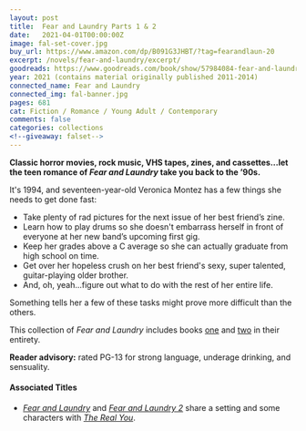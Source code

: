 ```yaml
---
layout: post
title:  Fear and Laundry Parts 1 & 2
date:   2021-04-01T00:00:00Z
image: fal-set-cover.jpg
buy_url: https://www.amazon.com/dp/B091G3JHBT/?tag=fearandlaun-20
excerpt: /novels/fear-and-laundry/excerpt/
goodreads: https://www.goodreads.com/book/show/57984084-fear-and-laundry-parts-1-2
year: 2021 (contains material originally published 2011-2014)
connected_name: Fear and Laundry
connected_img: fal-banner.jpg
pages: 681
cat: Fiction / Romance / Young Adult / Contemporary
comments: false
categories: collections
<!--giveaway: falset-->
---
```


**Classic horror movies, rock music, VHS tapes, zines, and cassettes...let the teen romance of *Fear and Laundry* take you back to the ’90s.**

It's 1994, and seventeen-year-old Veronica Montez has a few things she needs to get done fast:

- Take plenty of rad pictures for the next issue of her best friend’s zine.
- Learn how to play drums so she doesn't embarrass herself in front of everyone at her new band’s upcoming first gig.
- Keep her grades above a C average so she can actually graduate from high school on time.
- Get over her hopeless crush on her best friend's sexy, super talented, guitar-playing older brother.
- And, oh, yeah...figure out what to do with the rest of her entire life.

Something tells her a few of these tasks might prove more difficult than the others.

This collection of *Fear and Laundry* includes books [one][fal] and [two][fal2] in their entirety.

**Reader advisory:** rated PG-13 for strong language, underage drinking, and sensuality.

#### Associated Titles

- [*Fear and Laundry*][fal] and [*Fear and Laundry 2*][fal2] share a setting and some characters with [*The Real You*][tru].

[fal]:/novels/fear-and-laundry/
[fal2]:/novels/fear-and-laundry-2/
[tru]:/novels/the-real-you/
